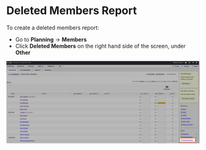 # Deleted Members Report

To create a deleted members report:

* Go to **Planning** -> **Members**
* Click **Deleted Members** on the right hand side of the screen, under **Other**

![](<../../../.gitbook/assets/deleted members report.png>)
